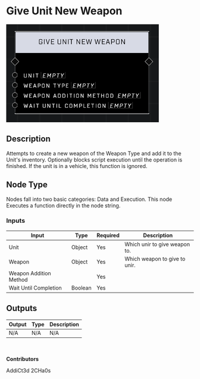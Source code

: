 # Give Unit New Weapon
![](../../../.gitbook/assets/give-unit-new-weapon.png)
## Description
Attempts to create a new weapon of the Weapon Type and add it to the Unit's inventory. Optionally blocks script execution until the operation is finished. If the unit is in a vehicle, this function is ignored.

## Node Type
Nodes fall into two basic categories: Data and Execution. This node Executes a function directly in the node string.

### Inputs
| Input | Type | Required | Description |
|------------------|------------------|----------|--------------------------------------------------------------|
| Unit | Object | Yes | Which unir to give weapon to. |
| Weapon | Object | Yes | Which weapon to give to unir. |
| Weapon Addition Method | | Yes | |
| Wait Until Completion | Boolean | Yes | |

## Outputs
| Output | Type | Description |
|------------------|------------------|--------------------------------------------------------------|
| N/A | N/A | N/A |


\
\
**Contributors**

AddiCt3d 2CHa0s
